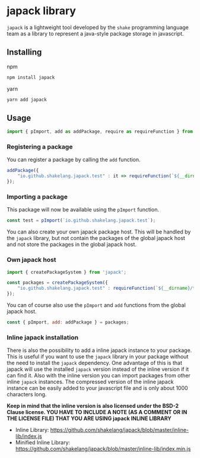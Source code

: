 # japack library

`japack` is a lightweight tool developed by the `shake` programming language team as a library to represent a java-style package storage in javascript.

## Installing

npm

```sh
npm install japack
```

yarn

```sh
yarn add japack
```

## Usage

```javascript
import { pImport, add as addPackage, require as requireFunction } from 'japack';
```

### Registering a package

You can register a package by calling the `add` function.

```javascript
addPackage({
    "io.github.shakelang.japack.test" : it => requireFunction(`${__dirname}/test.js`)
});
```


### Importing a package

This package will now be available using the `pImport` function.

```javascript
const test = pImport(`io.github.shakelang.japack.test`);
```

You can also create your own japack package host. This will be handled by the `japack` library, but not contain
the packages of the global japack host and not store the packages in the global japack host.

### Own japack host

```javascript
import { createPackageSystem } from 'japack';

const packages = createPackageSystem({
    "io.github.shakelang.japack.test" : requireFunction(`${__dirname}/test.js`)
});
```

You can of course also use the `pImport`  and `add` functions from the global japack host.

```javascript
const { pImport, add: addPackage } = packages;
```

### Inline japack installation

There is also the possibility to add a inline japack instance to your package. This is useful if you want to use 
the `japack` library in your package without the need to install the `japack` dependency. One advantage of this
is that japack will use the installed `japack` version instead of the inline version if it can find it. Also 
with the inline version you can import packages from other inline `japack` instances. The compressed version of
the inline japack instance can be easily added to your javascript file and is only about 1000 characters long.

**Keep in mind that the inline version is also licensed under the BSD-2 Clause license. YOU HAVE TO INCLUDE A NOTE (AS 
A COMMENT OR IN THE LICENSE FILE) THAT YOU ARE USING japack INLINE LIBRARY**


- Inline Library: https://github.com/shakelang/japack/blob/master/inline-lib/index.js
- Minified Inline Library: https://github.com/shakelang/japack/blob/master/inline-lib/index.min.js
